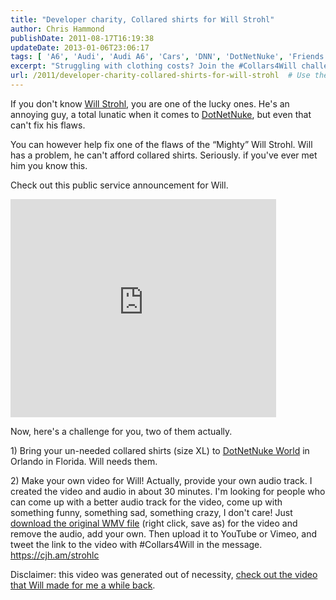 ```yaml
---
title: "Developer charity, Collared shirts for Will Strohl"
author: Chris Hammond
publishDate: 2011-08-17T16:19:38
updateDate: 2013-01-06T23:06:17
tags: [ 'A6', 'Audi', 'Audi A6', 'Cars', 'DNN', 'DotNetNuke', 'Friends', 'Quattro' ]
excerpt: "Struggling with clothing costs? Join the #Collars4Will challenge at DotNetNuke World in Orlando to help Will Strohl and add your creative touch to his video!"
url: /2011/developer-charity-collared-shirts-for-will-strohl  # Use the generated URL with year
---
```

<p>If you don't know <a href="https://www.dotnetnuke.com/Resources/Blogs/tabid/825/BlogID/239/Default.aspx" target="_blank">Will Strohl</a>, you are one of the lucky ones. He's an annoying guy, a total lunatic when it comes to <a href="https://www.dotnetnuke.com">DotNetNuke</a>, but even that can't fix his flaws.</p> <p>You can however help fix one of the flaws of the &ldquo;Mighty&rdquo; Will Strohl. Will has a problem, he can't afford collared shirts. Seriously. if you've ever met him you know this.</p> <p>Check out this public service announcement for Will.</p> <iframe height="349" src="https://www.youtube.com/embed/j-6_vr6j7Bo?HD=1&amp;wmode=opaque" frameborder="0" width="425" allowfullscreen="allowfullscreen"></iframe> <p>Now, here's a challenge for you, two of them actually.</p> <p>1) Bring your un-needed collared shirts (size XL) to <a href="https://dotnetnukeworld.dotnetnuke.com/" target="_blank">DotNetNuke World</a> in Orlando in Florida. Will needs them.</p> <p>2) Make your own video for Will! Actually, provide your own audio track. I created the video and audio in about 30 minutes. I'm looking for people who can come up with a better audio track for the video, come up with something funny, something sad, something crazy, I don't care! Just <a href="https://cjh.am/strohlc" target="_blank">download the original WMV file</a> (right click, save as) for the video and remove the audio, add your own. Then upload it to YouTube or Vimeo, and tweet the link to the video with #Collars4Will in the message. <a title="https://cjh.am/strohlc" href="https://cjh.am/strohlc">https://cjh.am/strohlc</a></p> <p>Disclaimer: this video was generated out of necessity, <a href="https://www.vimeo.com/25425463" target="_blank">check out the video that Will made for me a while back</a>.</p>

